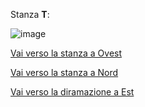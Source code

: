 Stanza **T**:

![image](resource:assets/images/page_old_dig_T.png)

[Vai verso la stanza a Ovest](page_old_dig_S)

[Vai verso la stanza a Nord](page_old_dig_P)

[Vai verso la diramazione a Est](page_old_dig_W)
